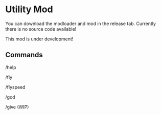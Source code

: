 # Utility Mod

You can download the modloader and mod in the release tab.
Currently there is no source code available!

This mod is under development!

## Commands

/help

/fly

/flyspeed <speed>

/god

/give <itemname> <amount>    (WIP)